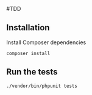 #TDD

## Installation

Install Composer dependencies

    composer install

## Run the tests

    ./vendor/bin/phpunit tests